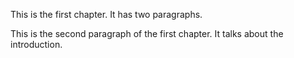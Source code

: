 This is the first chapter.
It has two paragraphs.

This is the second paragraph of the first chapter.
It talks about the introduction.

